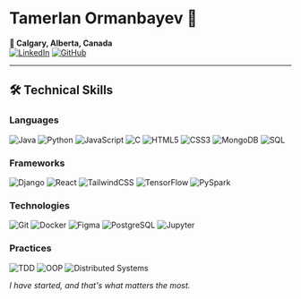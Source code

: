 # Tamerlan Ormanbayev 🚀  
**📍 Calgary, Alberta, Canada**  
[![LinkedIn](https://img.shields.io/badge/LinkedIn-0A66C2?style=flat&logo=linkedin&logoColor=white)](https://linkedin.com/in/yourprofile)
[![GitHub](https://img.shields.io/badge/GitHub-181717?style=flat&logo=github&logoColor=white)](https://github.com/yourusername)

---

## 🛠️ Technical Skills  

### **Languages**  
![Java](https://img.shields.io/badge/Java-ED8B00?style=flat&logo=openjdk&logoColor=white)
![Python](https://img.shields.io/badge/Python-3776AB?style=flat&logo=python&logoColor=white)
![JavaScript](https://img.shields.io/badge/JavaScript-F7DF1E?style=flat&logo=javascript&logoColor=black)
![C](https://img.shields.io/badge/C-A8B9CC?style=flat&logo=c&logoColor=black)
![HTML5](https://img.shields.io/badge/HTML5-E34F26?style=flat&logo=html5&logoColor=white)
![CSS3](https://img.shields.io/badge/CSS3-1572B6?style=flat&logo=css3&logoColor=white)
![MongoDB](https://img.shields.io/badge/MongoDB-47A248?style=flat&logo=mongodb&logoColor=white)
![SQL](https://img.shields.io/badge/SQL-4479A1?style=flat&logo=mysql&logoColor=white)  

### **Frameworks**  
![Django](https://img.shields.io/badge/Django-092E20?style=flat&logo=django&logoColor=white)
![React](https://img.shields.io/badge/React-61DAFB?style=flat&logo=react&logoColor=black)
![TailwindCSS](https://img.shields.io/badge/TailwindCSS-06B6D4?style=flat&logo=tailwindcss&logoColor=white)
![TensorFlow](https://img.shields.io/badge/TensorFlow-FF6F00?style=flat&logo=tensorflow&logoColor=white)
![PySpark](https://img.shields.io/badge/PySpark-E25A1C?style=flat&logo=apachespark&logoColor=white)  

### **Technologies**  
![Git](https://img.shields.io/badge/Git-F05032?style=flat&logo=git&logoColor=white)
![Docker](https://img.shields.io/badge/Docker-2496ED?style=flat&logo=docker&logoColor=white)
![Figma](https://img.shields.io/badge/Figma-F24E1E?style=flat&logo=figma&logoColor=white)
![PostgreSQL](https://img.shields.io/badge/PostgreSQL-4169E1?style=flat&logo=postgresql&logoColor=white)
![Jupyter](https://img.shields.io/badge/Jupyter-F37626?style=flat&logo=jupyter&logoColor=white)  

### **Practices**  
![TDD](https://img.shields.io/badge/TDD-25A162?style=flat&logo=testcafe&logoColor=white)
![OOP](https://img.shields.io/badge/OOP-009688?style=flat&logo=oop&logoColor=white)
![Distributed Systems](https://img.shields.io/badge/Distributed_Systems-4285F4?style=flat&logo=googlecloud&logoColor=white)  


*I have started, and that's what matters the most.*
